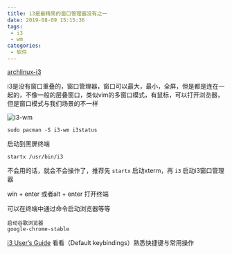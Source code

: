 ```yaml
---
title: i3是最精简的窗口管理器没有之一
date: 2019-08-09 15:15:36
tags:
 - i3
 - wm
categories:
 - 软件
---
```



[archlinux-i3](https://wiki.archlinux.org/index.php/I3)

i3是没有窗口重叠的，窗口管理器，窗口可以最大，最小，全屏，但是都是连在一起的，不像一般的层叠窗口，类似vim的多窗口模式，有鼠标，可以打开浏览器，但是窗口模式与我们场景的不一样

![i3-wm](i3-wm.png)
```
sudo pacman -S i3-wm i3status
```
启动到黑屏终端

```
startx /usr/bin/i3
```

不会用的话，就会不会操作了，推荐先 ``startx`` 启动xterm，再 ``i3`` 启动i3窗口管理器

win + enter 或者alt + enter 打开终端

可以在终端中通过命令启动浏览器等等
```
启动谷歌浏览器
google-chrome-stable
```

[i3 User’s Guide](https://i3wm.org/docs/userguide.html) 看看（Default keybindings）熟悉快捷键与常用操作

